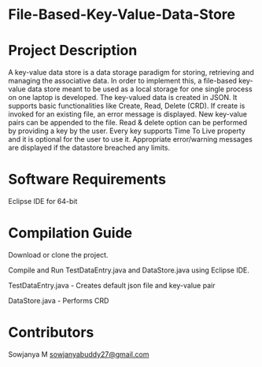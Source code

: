 # File-Based-Key-Value-Data-Store

# Project Description

A key-value data store is a data storage paradigm for storing, retrieving and managing the associative data. In order to implement this, a file-based key-value data store meant to be used as a local storage for one single process on one laptop is developed. The key-valued data is created in JSON. It supports basic functionalities like Create, Read, Delete (CRD). If create is invoked for an existing file, an error message is displayed. New key-value pairs can be appended to the file. Read & delete option can be performed by providing a key by the user. Every key supports Time To Live property and it is optional for the user to use it. Appropriate error/warning messages are displayed if the datastore breached any limits.

# Software Requirements

Eclipse IDE for 64-bit

# Compilation Guide

Download or clone the project.


Compile and Run TestDataEntry.java and DataStore.java using Eclipse IDE.


TestDataEntry.java - Creates default json file and key-value pair


DataStore.java - Performs CRD 
 	
# Contributors

Sowjanya M <sowjanyabuddy27@gmail.com>
